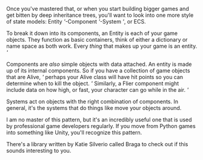 Once you've mastered that, or when you start building bigger games and get
bitten by deep inheritance trees, you'll want to look into one more style of
state models: Entity *'*-Component *'*-System *'*, or ECS.

To break it down into its components, an Entity is each of your game objects.
They function as basic containers, think of either a dictionary or name space as
both work. Every _thing_ that makes up your game is an entity. *'*

Components are _also_ simple objects with data attached. An entity is made up of
its internal components. So if you have a collection of game objects that are
Alive, *'* perhaps your Alive class will have hit points so you can determine 
when to kill the object. *'* Similarly, a Flier component might include data on
how high, or fast, your character can go while in the air. *'*

Systems act on objects with the right combination of components. In general,
it's the systems that do things like move your objects around.

I am no master of this pattern, but it's an incredibly useful one that is used
by professional game developers regularly. If you move from Python games into
something like Unity, you'll recognize this pattern.

There's a library written by Katie Silverio called Braga to check out if this
sounds interesting to you.
